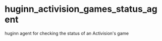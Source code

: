 # huginn_activision_games_status_agent
huginn agent for checking the status of an Activision's game
